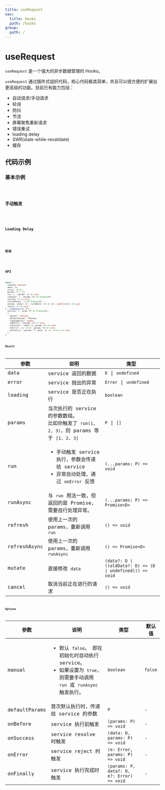 ```yaml
---
title: useRequest
nav:
  title: Hooks
  path: /hooks
group:
  path: /
---
```


# useRequest

`useRequest` 是一个强大的异步数据管理的 Hooks。

`useRequest` 通过插件式组织代码，核心代码极其简单，并且可以很方便的扩展出更高级的功能。目前已有能力包括：

- 自动请求/手动请求
- 轮询
- 防抖
- 节流
- 屏幕聚焦重新请求
- 错误重试
- loading delay
- SWR(stale-while-revalidate)
- 缓存

## 代码示例

### 基本示例

<code src="./demo/demo01.tsx" />

### 手动触发

<code src="./demo/demo02.tsx" />

### Loading Delay

<code src="./demo/demo03.tsx" />

### 轮询

<code src="./demo/demo04.tsx" />

## API

```ts
const {
  loading: boolean,
  data?: D,
  error?: Error,
  params: P || [],
  run: (...params: P) => void,
  runAsync: (...params: P) => Promise<D>,
  refresh: () => void,
  refreshAsync: () => Promise<D>,
  mutate: (data?: D | ((oldData?: D) => (D | undefined))) => void,
  cancel: () => void,
} = useRequest<D, P>(
  service: (...args: P) => Promise<D>,
  {
    manual?: boolean,
    defaultParams?: TParams,
    loadingDelay?: number,
    onBefore?: (params: P) => void,
    onSuccess?: (data: D, params: P) => void,
    onError?: (e: Error, params: P) => void,
    onFinally?: (params: P, data?: D, e?: Error) => void,
  }
);
```

### Result

| 参数 | 说明   | 类型   |
|----|----|------|
| data    | service 返回的数据   | `D` \| `undefined`    |
| error   | service 抛出的异常  | `Error` \| `undefined` |
| loading | service 是否正在执行    | `boolean`    |
| params  | 当次执行的 service 的参数数组。 <br /> 比如你触发了 `run(1, 2, 3)`，则 params 等于 `[1, 2, 3]` | `P`  \| `[]`                                             |
| run | <ul><li> 手动触发 service 执行，参数会传递给 service</li><li>异常自动处理，通过 `onError` 反馈</li></ul> | `(...params: P) => void`|
| runAsync | 与 `run` 用法一致，但返回的是 Promise，需要自行处理异常。  | `(...params: P) => Promise<D>` |
| refresh      | 使用上一次的 params，重新调用 `run`  | `() => void` |
| refreshAsync | 使用上一次的 params，重新调用 `runAsync` | `() => Promise<D>`  |
| mutate       | 直接修改 `data` | `(data?: D \| ((oldData?: D) => (D \| undefined))) => void` |
| cancel       | 取消当前正在进行的请求 | `() => void`  |

### Options

| 参数 | 说明  | 类型 | 默认值  |
|---|----|---|--|
| manual        | <ul><li> 默认 `false`。 即在初始化时自动执行 service。</li><li>如果设置为 `true`，则需要手动调用 `run` 或 `runAsync` 触发执行。 </li></ul> | `boolean` | `false` |
| defaultParams | 首次默认执行时，传递给 service 的参数  | `P` | - |
| onBefore      | service 执行前触发  | `(params: P) => void`| -       |
| onSuccess     | service resolve 时触发 | `(data: D, params: P) => void`  | -       |
| onError       | service reject 时触发| `(e: Error, params: P) => void`| -       |
| onFinally     | service 执行完成时触发 | `(params: P, data?: D, e?: Error) => void` | -  |
